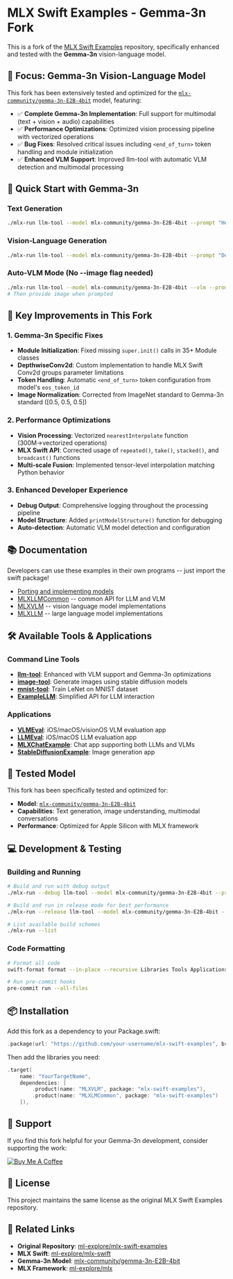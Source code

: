 # MLX Swift Examples - Gemma-3n Fork

This is a fork of the [MLX Swift Examples](https://github.com/ml-explore/mlx-swift-examples) repository, specifically enhanced and tested with the **Gemma-3n** vision-language model.

## 🎯 Focus: Gemma-3n Vision-Language Model

This fork has been extensively tested and optimized for the [`mlx-community/gemma-3n-E2B-4bit`](https://huggingface.co/mlx-community/gemma-3n-E2B-4bit) model, featuring:

- ✅ **Complete Gemma-3n Implementation**: Full support for multimodal (text + vision + audio) capabilities
- ✅ **Performance Optimizations**: Optimized vision processing pipeline with vectorized operations
- ✅ **Bug Fixes**: Resolved critical issues including `<end_of_turn>` token handling and module initialization
- ✅ **Enhanced VLM Support**: Improved llm-tool with automatic VLM detection and multimodal processing

## 🚀 Quick Start with Gemma-3n

### Text Generation
```bash
./mlx-run llm-tool --model mlx-community/gemma-3n-E2B-4bit --prompt "Hello, how are you?"
```

### Vision-Language Generation
```bash
./mlx-run llm-tool --model mlx-community/gemma-3n-E2B-4bit --prompt "Describe this image" --image /path/to/image.jpg
```

### Auto-VLM Mode (No --image flag needed)
```bash
./mlx-run llm-tool --model mlx-community/gemma-3n-E2B-4bit --vlm --prompt "What do you see?"
# Then provide image when prompted
```

## 🔧 Key Improvements in This Fork

### 1. Gemma-3n Specific Fixes
- **Module Initialization**: Fixed missing `super.init()` calls in 35+ Module classes
- **DepthwiseConv2d**: Custom implementation to handle MLX Swift Conv2d groups parameter limitations
- **Token Handling**: Automatic `<end_of_turn>` token configuration from model's `eos_token_id`
- **Image Normalization**: Corrected from ImageNet standard to Gemma-3n standard ([0.5, 0.5, 0.5])

### 2. Performance Optimizations
- **Vision Processing**: Vectorized `nearestInterpolate` function (300M→vectorized operations)
- **MLX Swift API**: Corrected usage of `repeated()`, `take()`, `stacked()`, and `broadcast()` functions
- **Multi-scale Fusion**: Implemented tensor-level interpolation matching Python behavior

### 3. Enhanced Developer Experience
- **Debug Output**: Comprehensive logging throughout the processing pipeline
- **Model Structure**: Added `printModelStructure()` function for debugging
- **Auto-detection**: Automatic VLM model detection and configuration

## 📚 Documentation

Developers can use these examples in their own programs -- just import the swift package!

- [Porting and implementing models](https://swiftpackageindex.com/ml-explore/mlx-swift-examples/main/documentation/mlxlmcommon/porting)
- [MLXLLMCommon](https://swiftpackageindex.com/ml-explore/mlx-swift-examples/main/documentation/mlxlmcommon) -- common API for LLM and VLM
- [MLXVLM](https://swiftpackageindex.com/ml-explore/mlx-swift-examples/main/documentation/mlxvlm) -- vision language model implementations
- [MLXLLM](https://swiftpackageindex.com/ml-explore/mlx-swift-examples/main/documentation/mlxllm) -- large language model implementations

## 🛠️ Available Tools & Applications

### Command Line Tools
- **[llm-tool](Tools/llm-tool/README.md)**: Enhanced with VLM support and Gemma-3n optimizations
- **[image-tool](Tools/image-tool/README.md)**: Generate images using stable diffusion models  
- **[mnist-tool](Tools/mnist-tool/README.md)**: Train LeNet on MNIST dataset
- **[ExampleLLM](Tools/ExampleLLM/README.md)**: Simplified API for LLM interaction

### Applications
- **[VLMEval](Applications/VLMEval/README.md)**: iOS/macOS/visionOS VLM evaluation app
- **[LLMEval](Applications/LLMEval/README.md)**: iOS/macOS LLM evaluation app
- **[MLXChatExample](Applications/MLXChatExample/README.md)**: Chat app supporting both LLMs and VLMs
- **[StableDiffusionExample](Applications/StableDiffusionExample/README.md)**: Image generation app

## 🔬 Tested Model

This fork has been specifically tested and optimized for:
- **Model**: [`mlx-community/gemma-3n-E2B-4bit`](https://huggingface.co/mlx-community/gemma-3n-E2B-4bit)
- **Capabilities**: Text generation, image understanding, multimodal conversations
- **Performance**: Optimized for Apple Silicon with MLX framework

## 💻 Development & Testing

### Building and Running
```bash
# Build and run with debug output
./mlx-run --debug llm-tool --model mlx-community/gemma-3n-E2B-4bit --prompt "test"

# Build and run in release mode for best performance  
./mlx-run --release llm-tool --model mlx-community/gemma-3n-E2B-4bit --prompt "test"

# List available build schemes
./mlx-run --list
```

### Code Formatting
```bash
# Format all code
swift-format format --in-place --recursive Libraries Tools Applications

# Run pre-commit hooks
pre-commit run --all-files
```

## 📦 Installation

Add this fork as a dependency to your Package.swift:

```swift
.package(url: "https://github.com/your-username/mlx-swift-examples", branch: "main"),
```

Then add the libraries you need:

```swift
.target(
    name: "YourTargetName",
    dependencies: [
        .product(name: "MLXVLM", package: "mlx-swift-examples"),
        .product(name: "MLXLMCommon", package: "mlx-swift-examples")
    ]),
```

## 🙏 Support

If you find this fork helpful for your Gemma-3n development, consider supporting the work:

[![Buy Me A Coffee](https://img.shields.io/badge/Buy%20Me%20A%20Coffee-support-yellow.svg)](https://buymeacoffee.com/gradinnovate)

## 📄 License

This project maintains the same license as the original MLX Swift Examples repository.

## 🔗 Related Links

- **Original Repository**: [ml-explore/mlx-swift-examples](https://github.com/ml-explore/mlx-swift-examples)
- **MLX Swift**: [ml-explore/mlx-swift](https://github.com/ml-explore/mlx-swift)
- **Gemma-3n Model**: [mlx-community/gemma-3n-E2B-4bit](https://huggingface.co/mlx-community/gemma-3n-E2B-4bit)
- **MLX Framework**: [ml-explore/mlx](https://github.com/ml-explore/mlx)